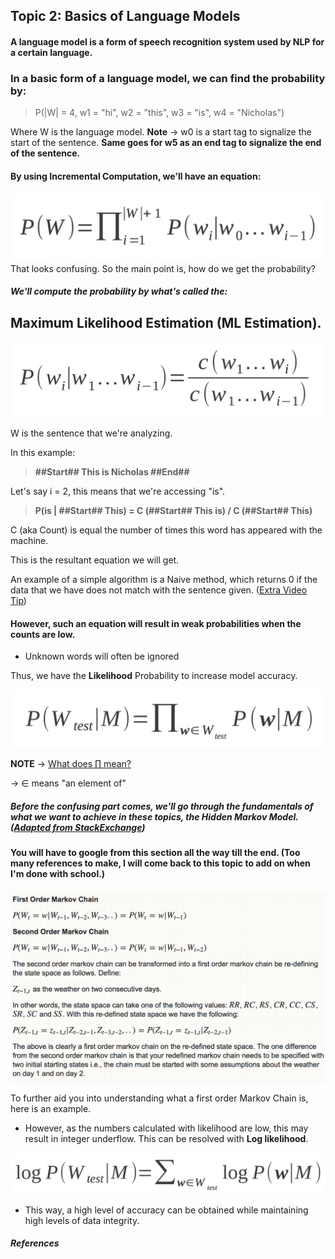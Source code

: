 ## Topic 2: Basics of Language Models

#### A language model is a form of speech recognition system used by NLP for a certain language.

### In a basic form of a language model, we can find the probability by:
> P(|W| = 4, w1 = "hi", w2 = "this", w3 = "is", w4 = "Nicholas")

Where W is the language model.
**Note** -> w0 is a start tag to signalize the start of the sentence.
**Same goes for w5 as an end tag to signalize the end of the sentence.**

#### By using Incremental Computation, we'll have an equation:
![ICEquation](/Images/2_IncrementalComputationEquation.png)
That looks confusing. So the main point is, how do we get the probability?

##### We'll compute the probability by what's called the:
## Maximum Likelihood Estimation (ML Estimation).

![Maxmimum likelihood basic equation](Images/2_MaximumLikelihoodBasicEquation.png)

W is the sentence that we're analyzing.

In this example:
> **##Start## This is Nicholas ##End##**

Let's say i = 2, this means that we're accessing "is".

> **P(is | ##Start## This) = C (##Start## This is) / C (##Start## This)**

C (aka Count) is equal the number of times this word has appeared with the machine.

This is the resultant equation we will get.

An example of a simple algorithm is a Naive method, which returns 0 if the data that we have does not match with the sentence given. ([Extra Video Tip](https://www.youtube.com/watch?v=M3uA0dSNI98&list=PLO9y7hOkmmSH7-p6que1MYbhBx74AzH7-&index=2))

#### However, such an equation will result in weak probabilities when the counts are low.
- Unknown words will often be ignored

Thus, we have the **Likelihood** Probability to increase model accuracy.

![Likelihood equation](Images/2_LikelihoodEquation.png)

**NOTE** ->  [What does ∏ mean?](https://math.stackexchange.com/questions/620187/what-does-the-prod-symbol-mea)

-> ∈ means "an element of"

##### Before the confusing part comes, we'll go through the fundamentals of what we want to achieve in these topics, the Hidden Markov Model. ([Adapted from StackExchange](https://stats.stackexchange.com/questions/2457/markov-process-about-only-depending-on-previous-state))
#### You will have to google from this section all the way till the end. (Too many references to make, I will come back to this topic to add on when I'm done with school.)
![Hidden Markov Chains](/Images/2_MarkovChains.png)

To further aid you into understanding what a first order Markov Chain is, here is an example.


- However, as the numbers calculated with likelihood are low, this may result in integer underflow. This can be resolved with **Log likelihood**.

![Log Likelihood equation](Images/2_LogLikelihoodEquation.png)

- This way, a high level of accuracy can be obtained while maintaining high levels of data integrity.

##### References
